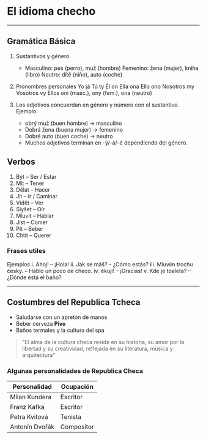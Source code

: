 # **El idioma checho**

***

## Gramática Básica 

1.  Sustantivos y género
    - Masculino: pes (perro), muž (hombre)
Femenino: žena (mujer), kniha (libro)
Neutro: dítě (niño), auto (coche)

2. Pronombres personales 
Yo   já
Tú	ty
Él	on
Ella	ona
Ello	ono
Nosotros	my
Vosotros	vy
Ellos	oni (masc.), ony (fem.), ona (neutro)

3. Los adjetivos concuerdan en género y número con el sustantivo.
Ejemplo:
    - obrý muž (buen hombre) → masculino
    - Dobrá žena (buena mujer) → femenino
    - Dobré auto (buen coche) → neutro
    - Muchos adjetivos terminan en -ý/-á/-é dependiendo del género.

## Verbos 
1. Být – Ser / Estar
2. Mít – Tener
3. Dělat – Hacer
4. Jít – Ir / Caminar
5. Vidět – Ver
6. Slyšet – Oír
7. Mluvit – Hablar
8. Jíst – Comer
9. Pít – Beber
10. Chtít – Querer


### Frases utiles

Ejemplos
i.    Ahoj! – ¡Hola!
ii.    Jak se máš? – ¿Cómo estás?
iii.    Mluvím trochu česky. – Hablo un poco de checo.
iv.    ěkuji! – ¡Gracias!
v.     Kde je toaleta? – ¿Dónde está el baño?

***

## Costumbres del Republica Tcheca

- Saludarse con un apretón de manos
- Beber cerveza **Pivo**
- Baños termales y la cultura del spa

>"El alma de la cultura checa reside en su historia, su amor por la libertad y su creatividad, reflejada en su literatura, música y arquitectura"

### Algunas personalidades de Republica Checa 

|Personalidad  |  Ocupación| 
|-----------|-----------|
|Milan Kundera  | Escritor|
|Franz Kafka| Escritor|
|Petra Kvitová| Tenista|
|Antonín Dvořák| Compositor|



















